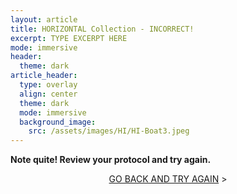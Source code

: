 ```yaml
---
layout: article
title: HORIZONTAL Collection - INCORRECT!
excerpt: TYPE EXCERPT HERE
mode: immersive
header:
  theme: dark
article_header:
  type: overlay
  align: center
  theme: dark
  mode: immersive
  background_image:
    src: /assets/images/HI/HI-Boat3.jpeg
---
```


**Note quite! Review your protocol and try again.**


<p align="center">
<a class="button button--outline-primary button--pill" href="HorizontalSupplies1">GO BACK AND TRY AGAIN</a> ></p>